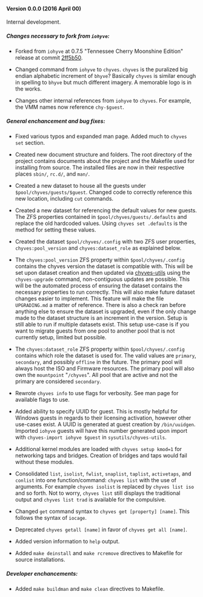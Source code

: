 #### Version 0.0.0 (2016 April 00)

Internal development.

##### Changes necessary to fork from `iohyve`:

- Forked from `iohyve` at 0.7.5 "Tennessee Cherry Moonshine Edition" release at commit [2ff5b50](https://github.com/pr1ntf/iohyve/commit/2ff5b50d8cda61a8364bd79319152142ac1b4c33).

- Changed command from `iohyve` to `chyves`. `chyves` is the puralized big endian alphabetic increment of `bhyve`? Basically `chyves` is similar enough in spelling to `bhyve` but much different imagery. A memorable logo is in the works.

- Changes other internal references from `iohyve` to `chyves`. For example, the VMM names now reference `chy-$guest`.

##### General enchancement and bug fixes:

- Fixed various typos and expanded man page. Added much to `chyves set` section.

- Created new document structure and folders. The root directory of the project contains documents about the project and the Makefile used for installing from source. The installed files are now in their respective places `sbin/`, `rc.d/`, and `man/`.

- Created a new dataset to house all the guests under `$pool/chyves/guests/$guest`. Changed code to correctly reference this new location, including `cut` commands.

- Created a new dataset for referencing the default values for new guests. The ZFS properties contained in `$pool/chyves/guests/.defaults` and replace the old hardcoded values. Using `chyves set .defaults` is the method for setting these values.

- Created the dataset `$pool/chyves/.config` with two ZFS user properties, `chyves:pool_version` and `chyves:dataset_role` as explained below.

 - The `chyves:pool_version` ZFS property within `$pool/chyves/.config` contains the chyves version the dataset is compatible with. This will be set upon dataset creation and then updated via [chyves-utils](https://github.com/chyves/chyves-utils) using the `chyves-upgrade` command, non-contiguous updates are possible. This will be the automated process of ensuring the dataset contains the necessary properties to run correctly. This will also make future dataset changes easier to implement. This feature will make the file `UPGRADING.md` a matter of reference. There is also a check ran before anything else to ensure the dataset is upgraded, even if the only change made to the dataset structure is an increment in the version. Setup is still able to run if multiple datasets exist. This setup use-case is if you want to migrate guests from one pool to another pool that is not currently setup, limited but possible.

 - The `chyves:dataset_role` ZFS property within `$pool/chyves/.config` contains which role the dataset is used for. The valid values are `primary`, `secondary`, and possibly `offline` in the future. The primary pool will always host the ISO and Firmware resources. The primary pool will also own the `mountpoint` "`/chyves`". All pool that are active and not the primary are considered `secondary`.

- Rewrote `chyves info` to use flags for verbosity. See man page for available flags to use.

- Added ability to specify UUID for guest. This is mostly helpful for Windows guests in regards to their licensing activation, however other use-cases exist. A UUID is generated at guest creation by `/bin/uuidgen`. Imported `iohyve` guests will have this number generated upon import with `chyves-import iohyve $guest` in `sysutils/chyves-utils`.

- Additional kernel modules are loaded with `chyves setup kmod=1` for networking taps and bridges. Creation of bridges and taps would fail without these modules.

- Consolidated `list`, `isolist`, `fwlist`, `snaplist`, `taplist`, `activetaps`, and `conlist` into one function/command: `chyves list` with the use of arguments. For example `chyves isolist` is replaced by `chyves list iso` and so forth. Not to worry, `chyves list` still displays the traditional output and `chyves list trad` is available for the compulsive.

- Changed `get` command syntax to `chyves get [property] [name]`. This follows the syntax of `iocage`.

- Deprecated `chyves getall [name]` in favor of `chyves get all [name]`.

- Added version information to `help` output.

- Added `make deinstall` and `make rcremove` directives to Makefile for source installations.

##### Developer enchancements:

- Added `make buildman` and `make clean` directives to Makefile.

